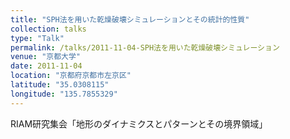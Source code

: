 ```yaml
---
title: "SPH法を用いた乾燥破壊シミュレーションとその統計的性質"
collection: talks
type: "Talk"
permalink: /talks/2011-11-04-SPH法を用いた乾燥破壊シミュレーション
venue: "京都大学"
date: 2011-11-04
location: "京都府京都市左京区"
latitude: "35.0308115"
longitude: "135.7855329"
---
```


RIAM研究集会「地形のダイナミクスとパターンとその境界領域」
